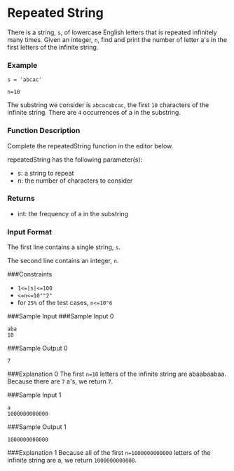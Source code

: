 # Repeated String

There is a string, `s`, of lowercase English letters that is repeated infinitely many times. Given an integer, `n`, find and print the number of letter a's in the first  letters of the infinite string.

### Example
`s = 'abcac'`

`n=10`

The substring we consider is `abcacabcac`, the first `10` characters of the infinite string. There are `4` occurrences of a in the substring.

### Function Description

Complete the repeatedString function in the editor below.

repeatedString has the following parameter(s):

* s: a string to repeat
* n: the number of characters to consider

### Returns
* int: the frequency of a in the substring

### Input Format

The first line contains a single string, `s`.

The second line contains an integer, `n`.

###Constraints
* `1<=|s|<=100`
* ``<=n<=10""2"``
* for ``25%`` of the test cases, `n<=10"6`

###Sample Input
###Sample Input 0
````
aba
10
````
###Sample Output 0
````
7
````
###Explanation 0 
The first ``n=10`` letters of the infinite string are abaabaabaa. Because there are `7` a's, we return `7`.

###Sample Input 1
````
a
1000000000000
````

###Sample Output 1
````
1000000000000
````
###Explanation 1
Because all of the first `n=1000000000000` letters of the infinite string are a, we return `1000000000000`.
